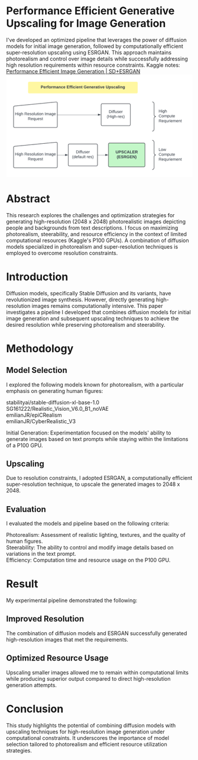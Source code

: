 # Performance Efficient Generative Upscaling for Image Generation
I've developed an optimized pipeline that leverages the power of diffusion models for initial image generation, followed by computationally efficient super-resolution upscaling using ESRGAN. This approach maintains photorealism and control over image details while successfully addressing high resolution requirements within resource constraints.
Kaggle notes: [Performance Efficient Image Generation | SD+ESRGAN](https://www.kaggle.com/code/hknaralasetty/performance-efficient-image-generation-sd-esrgan#Image-Generation)
![image](https://github.com/harinaralasetty/Performance-Efficient-Generative-Upscaling-for-Image-Generation/blob/main/Performance%20Efficient%20Generative%20Upscaling.png)

# Abstract
This research explores the challenges and optimization strategies for generating high-resolution (2048 x 2048) photorealistic images depicting people and backgrounds from text descriptions. I focus on maximizing photorealism, steerability, and resource efficiency in the context of limited computational resources (Kaggle's P100 GPUs).  A combination of diffusion models specialized in photorealism and super-resolution techniques is employed to overcome resolution constraints.

# Introduction
Diffusion models, specifically Stable Diffusion and its variants, have revolutionized image synthesis. However, directly generating high-resolution images remains computationally intensive. This paper investigates a pipeline I developed that combines diffusion models for initial image generation and subsequent upscaling techniques to achieve the desired resolution while preserving photorealism and steerability.

# Methodology
## Model Selection
I explored the following models known for photorealism, with a particular emphasis on generating human figures:

stabilityai/stable-diffusion-xl-base-1.0 <br>
SG161222/Realistic_Vision_V6.0_B1_noVAE <br>
emilianJR/epiCRealism <br>
emilianJR/CyberRealistic_V3 <br>

Initial Generation: Experimentation focused on the models' ability to generate images based on text prompts while staying within the limitations of a P100 GPU.

## Upscaling
Due to resolution constraints, I adopted ESRGAN, a computationally efficient super-resolution technique, to upscale the generated images to 2048 x 2048.

## Evaluation
I evaluated the models and pipeline based on the following criteria:

Photorealism: Assessment of realistic lighting, textures, and the quality of human figures. <br>
Steerability: The ability to control and modify image details based on variations in the text prompt. <br>
Efficiency: Computation time and resource usage on the P100 GPU. <br>

# Result
My experimental pipeline demonstrated the following:

## Improved Resolution
The combination of diffusion models and ESRGAN successfully generated high-resolution images that met the requirements.

## Optimized Resource Usage
Upscaling smaller images allowed me to remain within computational limits while producing superior output compared to direct high-resolution generation attempts.

# Conclusion
This study highlights the potential of combining diffusion models with upscaling techniques for high-resolution image generation under computational constraints. It underscores the importance of model selection tailored to photorealism and efficient resource utilization strategies.
